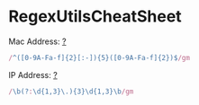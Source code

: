 # RegexUtilsCheatSheet

Mac Address: [?](https://github.com/Her0Zer0/RegexUtilsCheatSheet/blob/main/Mac%20Address%20Example.md "Mac Address Pattern Example")
```.js
/^([0-9A-Fa-f]{2}[:-]){5}([0-9A-Fa-f]{2})$/gm
```

IP Address: [?](https://github.com/Her0Zer0/RegexUtilsCheatSheet/blob/main/IP%20Address%20Example.md "IP Address Pattern Example")
```.js
/\b(?:\d{1,3}\.){3}\d{1,3}\b/gm
```
